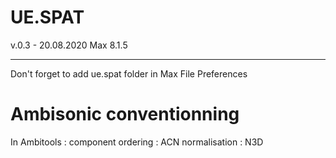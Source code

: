 # UE.SPAT
v.0.3 - 20.08.2020
Max 8.1.5
______________________

Don't forget to add ue.spat folder in Max File Preferences 


# Ambisonic conventionning

In Ambitools : component ordering : ACN
				normalisation : N3D
